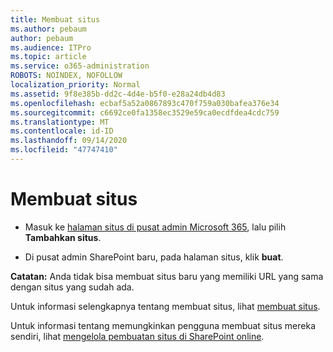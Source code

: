 ```yaml
---
title: Membuat situs
ms.author: pebaum
author: pebaum
ms.audience: ITPro
ms.topic: article
ms.service: o365-administration
ROBOTS: NOINDEX, NOFOLLOW
localization_priority: Normal
ms.assetid: 9f8e385b-dd2c-4d4e-b5f0-e28a24db4d83
ms.openlocfilehash: ecbaf5a52a0867893c470f759a030bafea376e34
ms.sourcegitcommit: c6692ce0fa1358ec3529e59ca0ecdfdea4cdc759
ms.translationtype: MT
ms.contentlocale: id-ID
ms.lasthandoff: 09/14/2020
ms.locfileid: "47747410"
---
```

# <a name="create-a-site"></a>Membuat situs

- Masuk ke [halaman situs di pusat admin Microsoft 365](https://portal.office.com/adminportal/home#/SitesList), lalu pilih **Tambahkan situs**. 
    
- Di pusat admin SharePoint baru, pada halaman situs, klik **buat**. 
    
**Catatan:** Anda tidak bisa membuat situs baru yang memiliki URL yang sama dengan situs yang sudah ada. 
  
Untuk informasi selengkapnya tentang membuat situs, lihat [membuat situs](https://go.microsoft.com/fwlink/?linkid=866295).
  
Untuk informasi tentang memungkinkan pengguna membuat situs mereka sendiri, lihat [mengelola pembuatan situs di SharePoint online](https://go.microsoft.com/fwlink/?linkid=866296).
  

